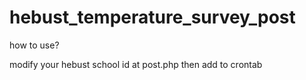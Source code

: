 # hebust_temperature_survey_post

how to use?

modify your hebust school id at post.php then add to crontab
